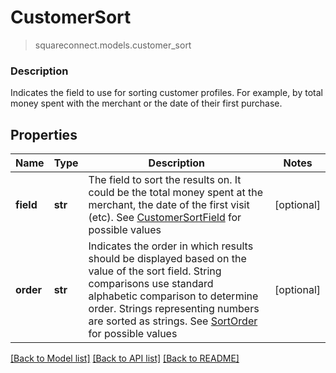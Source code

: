 # CustomerSort
> squareconnect.models.customer_sort

### Description

Indicates the field to use for sorting customer profiles. For example, by total money spent with the merchant or the date of their first purchase.

## Properties
Name | Type | Description | Notes
------------ | ------------- | ------------- | -------------
**field** | **str** | The field to sort the results on. It could be the total money spent at the merchant, the date of the first visit (etc). See [CustomerSortField](#type-customersortfield) for possible values | [optional] 
**order** | **str** | Indicates the order in which results should be displayed based on the value of the sort field. String comparisons use standard alphabetic comparison to determine order. Strings representing numbers are sorted as strings. See [SortOrder](#type-sortorder) for possible values | [optional] 

[[Back to Model list]](../README.md#documentation-for-models) [[Back to API list]](../README.md#documentation-for-api-endpoints) [[Back to README]](../README.md)



